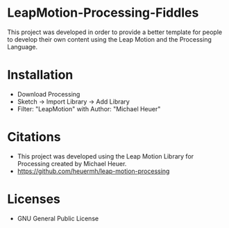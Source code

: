 # LeapMotion-Processing-Fiddles
This project was developed in order to provide a better template for people to develop their own content using the Leap Motion and the Processing Language. 

# Installation
* Download Processing
* Sketch -> Import Library -> Add Library
* Filter: "LeapMotion" with Author: "Michael Heuer"

# Citations
* This project was developed using the Leap Motion Library for Processing created by Michael Heuer. 
* https://github.com/heuermh/leap-motion-processing

# Licenses
* GNU General Public License
